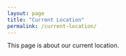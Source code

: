 ```yaml
---
layout: page
title: "Current Location"
permalink: /current-location/
---
```


This page is about our current location.